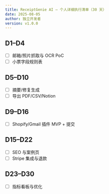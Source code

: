 ```yaml
---
title: ReceiptGenie AI — 个人详细执行清单（30 天）
date: 2025-08-05
author: 独立开发者
version: v1.0.0
---
```


## D1–D4

- [ ] 邮箱/照片抓取与 OCR PoC
- [ ] 小票字段规则表

## D5–D10

- [ ] 摘要/修复生成
- [ ] 导出 PDF/CSV/Notion

## D9–D16

- [ ] Shopify/Gmail 插件 MVP + 提交

## D15–D22

- [ ] SEO 与案例页
- [ ] Stripe 集成与退款

## D23–D30

- [ ] 指标看板与优化

